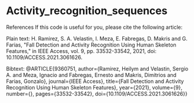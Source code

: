 # Activity_recognition_sequences

References
If this code is useful for you, please cite the following article:

Plain text:
H. Ramirez, S. A. Velastin, I. Meza, E. Fabregas, D. Makris and G. Farias, "Fall Detection and Activity Recognition Using Human Skeleton Features," in IEEE Access, vol. 9, pp. 33532-33542, 2021, doi: 10.1109/ACCESS.2021.3061626.

Bibtext:
@ARTICLE{9360751,
author={Ramirez, Heilym and Velastin, Sergio A. and Meza, Ignacio and Fabregas, Ernesto and Makris, Dimitrios and Farias, Gonzalo},
journal={IEEE Access},
title={Fall Detection and Activity Recognition Using Human Skeleton Features},
year={2021},
volume={9},
number={},
pages={33532-33542},
doi={10.1109/ACCESS.2021.3061626}}
